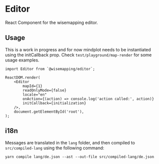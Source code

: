 # Editor

React Component for the wisemapping editor.

## Usage

This is a work in progress and for now mindplot needs to be instantiated using the initCallback prop. Check `test/playground/map-render` for some usage examples.

    import Editor from `@wisemapping/editor`;

    ReactDOM.render(
        <Editor 
            mapId={1}
            readOnlyMode={false}
            locale="en"
            onAction={(action) => console.log('action called:', action)}
            initCallback={initialization}
        />,
        document.getElementById('root'),
    );


## i18n

Messages are translated in the `lang` folder, and then compiled to `src/compiled-lang` using the following command:

    yarn compile lang/de.json --ast --out-file src/compiled-lang/de.json
